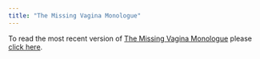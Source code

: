 ```yaml
---
title: "The Missing Vagina Monologue"
---
```


To read the most recent version of [The Missing Vagina Monologue][1] please [click here][1].

 [1]: http://mrkhorg.homestead.com/files/ORG/AdditionalMonologue.htm